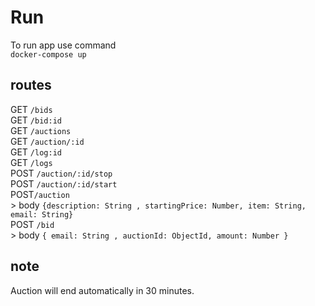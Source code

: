 # Run
To run app use command 
<br>`docker-compose up`

## routes
GET `/bids`
<br>GET `/bid:id`
<br>GET `/auctions`
<br>GET `/auction/:id`
<br>GET `/log:id`
<br>GET `/logs`
<br>POST `/auction/:id/stop`
<br>POST `/auction/:id/start`
<br>POST`/auction`
<br>>   body ```{description: String , startingPrice: Number, item: String, email: String}```
<br>POST `/bid`
<br>>   body ```{ email: String , auctionId: ObjectId, amount: Number }```

## note
Auction will end automatically in 30 minutes.